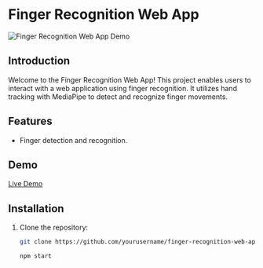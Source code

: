 # Finger Recognition Web App

![Finger Recognition Web App Demo](url_to_demo_gif)

## Introduction

Welcome to the Finger Recognition Web App! This project enables users to interact with a web application using finger recognition. It utilizes hand tracking with MediaPipe to detect and recognize finger movements.

## Features

- Finger detection and recognition.

## Demo
[Live Demo](url_to_live_demo)


## Installation

1. Clone the repository:

   ```bash
   git clone https://github.com/yourusername/finger-recognition-web-app.git

   npm start 
